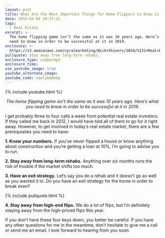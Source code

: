 ```yaml
---
layout: post
title: What Are the Most Important Things for Home Flippers to Know in 2019?
date: 2019-03-04 19:37:21
tags:
  - Real Estate
excerpt: >-
  The home flipping game isn’t the same as it was 10 years ago. Here’s what you
  need to know in order to be successful at it in 2019.
enclosure: >-
  https://s3.amazonaws.com/vyralmarketing/Nick+Shivers/2019/%231+Real+Estate+Team+in+the+Portland+Metro+_+SW+Washington+4+Tips+for+Home+Flippers.mp4
pullquote: Stay away from long-term rehabs.
enclosure_type: video/mp4
enclosure_time:
use_youtube_image: true
youtube_alternate_image:
youtube_code: nawlibmAomg
---
```


{% include youtube.html %}

<p style="text-align: center;"><em>The home flipping game isn’t the same as it was 10 years ago. Here’s what you need to know in order to be successful at it in 2019.</em></p>

I get probably three to four calls a week from potential real estate investors. If they called me back in 2012, I would have told all of them to go for it right away. However, to get involved in today’s real estate market, there are a few prerequisites you need to have:

**1. Know your numbers.** If you’ve never flipped a house or know anything about construction and you’re getting a loan at 10%, I’m going to advise you to run.&nbsp;

**2. Stay away from long-term rehabs.** Anything over six months runs the risk of trouble if the market shifts too much.

**3. Have an exit strategy.** Let’s say you do a rehab and it doesn’t go as well as you wanted it to. Do you have an exit strategy for the home in order to break even?

{% include pullquote.html %}

**4. Stay away from high-end flips.** We do a lot of flips, but I’m definitely staying away from the high-priced flips this year.

If you don’t have these four keys down, you better be careful. If you have any other questions for me in the meantime, don’t hesitate to give me a call or send me an email. I look forward to hearing from you soon.